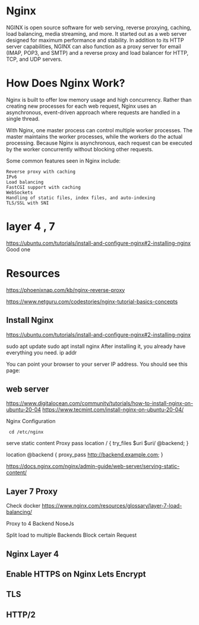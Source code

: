# Nginx
NGINX is open source software for web serving, reverse proxying, caching, load balancing, media streaming, and more. It started out as a web server designed for maximum performance and stability. In addition to its HTTP server capabilities, NGINX can also function as a proxy server for email (IMAP, POP3, and SMTP) and a reverse proxy and load balancer for HTTP, TCP, and UDP servers.







# How Does Nginx Work?

Nginx is built to offer low memory usage and high concurrency. Rather than creating new processes for each web request, Nginx uses an asynchronous, event-driven approach where requests are handled in a single thread.

With Nginx, one master process can control multiple worker processes. The master maintains the worker processes, while the workers do the actual processing. Because Nginx is asynchronous, each request can be executed by the worker concurrently without blocking other requests.

Some common features seen in Nginx include:

    Reverse proxy with caching
    IPv6
    Load balancing
    FastCGI support with caching
    WebSockets
    Handling of static files, index files, and auto-indexing
    TLS/SSL with SNI



# layer 4 , 7




https://ubuntu.com/tutorials/install-and-configure-nginx#2-installing-nginx  Good one



# Resources
https://phoenixnap.com/kb/nginx-reverse-proxy


https://www.netguru.com/codestories/nginx-tutorial-basics-concepts




## Install Nginx
https://ubuntu.com/tutorials/install-and-configure-nginx#2-installing-nginx

sudo apt update
sudo apt install nginx
After installing it, you already have everything you need.
      ip addr

You can point your browser to your server IP address. You should see this page:









## web server 
https://www.digitalocean.com/community/tutorials/how-to-install-nginx-on-ubuntu-20-04 
https://www.tecmint.com/install-nginx-on-ubuntu-20-04/


Nginx Configuration

     cd /etc/nginx


serve static content
 Proxy pass 
location / {
    try_files $uri $uri/ @backend;
}

location @backend {
    proxy_pass http://backend.example.com;
}


https://docs.nginx.com/nginx/admin-guide/web-server/serving-static-content/

## Layer 7 Proxy 
Check docker 
https://www.nginx.com/resources/glossary/layer-7-load-balancing/



Proxy to 4 Backend NoseJs



 
Split load to multiple Backends 
Block certain Request
## Nginx Layer 4 
## Enable HTTPS on Nginx Lets Encrypt
## TLS 
## HTTP/2





